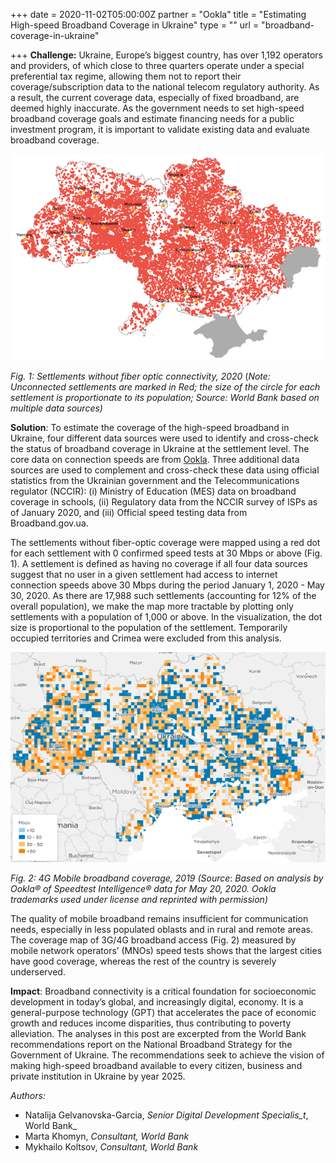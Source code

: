 +++
date = 2020-11-02T05:00:00Z
partner = "Ookla"
title = "Estimating High-speed Broadband Coverage in Ukraine"
type = ""
url = "broadband-coverage-in-ukraine"

+++
**Challenge:** Ukraine, Europe’s biggest country, has over 1,192 operators and providers, of which close to three quarters operate under a special preferential tax regime, allowing them not to report their coverage/subscription data to the national telecom regulatory authority. As a result, the current coverage data, especially of fixed broadband, are deemed highly inaccurate. As the government needs to set high-speed broadband coverage goals and estimate financing needs for a public investment program, it is important to validate existing data and evaluate broadband coverage.

![](/fiber-optic-connectivity.png)

_Fig. 1: Settlements without fiber optic connectivity, 2020_ (_Note: Unconnected settlements are marked in Red; the size of the circle for each settlement is proportionate to its population; Source: World Bank based on multiple data sources)_

**Solution**: To estimate the coverage of the high-speed broadband in Ukraine, four different data sources were used to identify and cross-check the status of broadband coverage in Ukraine at the settlement level. The core data on connection speeds are from [Ookla](https://www.speedtest.net/). Three additional data sources are used to complement and cross-check these data using official statistics from the Ukrainian government and the Telecommunications regulator (NCCIR): (i) Ministry of Education (MES) data on broadband coverage in schools, (ii) Regulatory data from the NCCIR survey of ISPs as of January 2020, and (iii) Official speed testing data from Broadband.gov.ua.

The settlements without fiber-optic coverage were mapped using a red dot for each settlement with 0 confirmed speed tests at 30 Mbps or above (Fig. 1). A settlement is defined as having no coverage if all four data sources suggest that no user in a given settlement had access to internet connection speeds above 30 Mbps during the period January 1, 2020 - May 30, 2020. As there are 17,988 such settlements (accounting for 12% of the overall population), we make the map more tractable by plotting only settlements with a population of 1,000 or above. In the visualization, the dot size is proportional to the population of the settlement. Temporarily occupied territories and Crimea were excluded from this analysis.

![](/ukraine-mobile-coverage.png)

_Fig. 2: 4G Mobile broadband coverage, 2019 (Source_: _Based on analysis by Ookla® of Speedtest Intelligence® data for May 20, 2020. Ookla trademarks used under license and reprinted with permission)_

The quality of mobile broadband remains insufficient for communication needs, especially in less populated oblasts and in rural and remote areas. The coverage map of 3G/4G broadband access (Fig. 2) measured by mobile network operators’ (MNOs) speed tests shows that the largest cities have good coverage, whereas the rest of the country is severely underserved.

**Impact**: Broadband connectivity is a critical foundation for socioeconomic development in today’s global, and increasingly digital, economy. It is a general-purpose technology (GPT) that accelerates the pace of economic growth and reduces income disparities, thus contributing to poverty alleviation. The analyses in this post are excerpted from the World Bank recommendations report on the National Broadband Strategy for the Government of Ukraine. The recommendations seek to achieve the vision of making high-speed broadband available to every citizen, business and private institution in Ukraine by year 2025.

_Authors:_

* Natalija Gelvanovska-Garcia, _Senior Digital Development Specialis_t_, World Bank_
* Marta Khomyn, _Consultant, World Bank_
* Mykhailo Koltsov, _Consultant, World Bank_